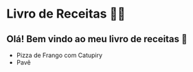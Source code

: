 # Livro de Receitas :man_cook:

## Olá! Bem vindo ao meu livro de receitas :shallow_pan_of_food:

-  Pizza de Frango com Catupiry
-  Pavê

  





